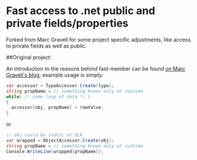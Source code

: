 
Fast access to .net public and private fields/properties
=====================================

Forked from Marc Gravell for some project specific adjustments, like access to private fields as well as public.

##Original project:

An introduction to the reasons behind fast-member can be found <a href="http://marcgravell.blogspot.com/2012/01/playing-with-your-member.html" target="_blank">on Marc Gravell's blog</a>; example usage is simply:

```csharp
var accessor = TypeAccessor.Create(type); 
string propName = // something known only at runtime 
while( /* some loop of data */ )
{ 
  accessor[obj, propName] = rowValue; 
}
```
or
```csharp
// obj could be static or DLR 
var wrapped = ObjectAccessor.Create(obj);
string propName = // something known only at runtime 
Console.WriteLine(wrapped[propName]);
```